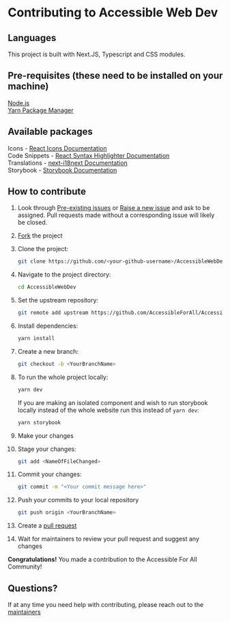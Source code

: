 # Contributing to Accessible Web Dev

## Languages

This project is built with Next.JS, Typescript and CSS modules.

## Pre-requisites (these need to be installed on your machine)

[Node.js](https://nodejs.org/en/)  
[Yarn Package Manager](https://yarnpkg.com/)  

## Available packages

Icons - [React Icons Documentation]( https://react-icons.github.io/react-icons)  
Code Snippets - [React Syntax Highlighter Documentation](https://github.com/react-syntax-highlighter/react-syntax-highlighter)  
Translations - [next-i18next Documentation](https://next.i18next.com/)  
Storybook - [Storybook Documentation](https://storybook.js.org/)

## How to contribute

1.  Look through [Pre-existing issues](https://github.com/AccessibleForAll/AccessibleWebDev/issues) or [Raise a new issue](https://github.com/AccessibleForAll/AccessibleWebDev/issues/new/choose) and ask to be assigned. Pull requests made without a corresponding issue will likely be closed.
2.  [Fork](https://github.com/AccessibleForAll/AccessibleWebDev/fork) the project
3.  Clone the project:
    ```bash
    git clone https://github.com/<your-github-username>/AccessibleWebDev
    ```
4.  Navigate to the project directory:
    ```bash
    cd AccessibleWebDev
    ```
5.  Set the upstream repository:
    ```bash
    git remote add upstream https://github.com/AccessibleForAll/AccessibleWebDev.git
    ```
6.  Install dependencies:
    ```bash
    yarn install
    ```
7.  Create a new branch:
    ```bash
    git checkout -b <YourBranchName>
    ```
8.  To run the whole project locally:
    ```bash
    yarn dev
    ```
    If you are making an isolated component and wish to run storybook locally instead of the whole website run this instead of `yarn dev`:
    ```bash
    yarn storybook
    ```

9.  Make your changes
10. Stage your changes:
    ```bash
    git add <NameOfFileChanged>
    ```
11. Commit your changes:
    ```bash
    git commit -m "<Your commit message here>"
    ```
12. Push your commits to your local repository
    ```bash
    git push origin <YourBranchName>
    ```
13. Create a [pull request](https://docs.github.com/en/pull-requests/collaborating-with-pull-requests/proposing-changes-to-your-work-with-pull-requests/creating-a-pull-request)
14. Wait for maintainers to review your pull request and suggest any changes

**Congratulations!** You made a contribution to the Accessible For All Community!

## Questions?

If at any time you need help with contributing, please reach out to the [maintainers](https://github.com/AccessibleForAll/Support/blob/main/README.md#our-maintainers)

